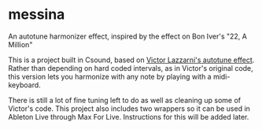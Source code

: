 # messina
An autotune harmonizer effect, inspired by the effect on Bon Iver's "22, A Million"

This is a project built in Csound, based on [Victor Lazzarni's autotune effect](http://csound.1045644.n5.nabble.com/for-all-the-budding-popstars-out-there-td2799919.html). 
Rather than depending on hard coded intervals, as in Victor's original code, this version lets you harmonize with any note by playing with a midi-keyboard.

There is still a lot of fine tuning left to do as well as cleaning up some of Victor's code.
This project also includes two wrappers so it can be used in Ableton Live through Max For Live. Instructions for this will be added later.
